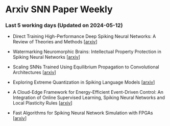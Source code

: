 # Arxiv SNN Paper Weekly


 ### **Last 5 working days (Updated on 2024-05-12)** 


- Direct Training High-Performance Deep Spiking Neural Networks: A Review of Theories and Methods [[arxiv](https://arxiv.org/abs/2405.04289)]

- Watermarking Neuromorphic Brains: Intellectual Property Protection in Spiking Neural Networks [[arxiv](https://arxiv.org/abs/2405.04049)]

- Scaling SNNs Trained Using Equilibrium Propagation to Convolutional Architectures [[arxiv](https://arxiv.org/abs/2405.02546)]

- Exploring Extreme Quantization in Spiking Language Models [[arxiv](https://arxiv.org/abs/2405.02543)]

- A Cloud-Edge Framework for Energy-Efficient Event-Driven Control: An Integration of Online Supervised Learning, Spiking Neural Networks and Local Plasticity Rules [[arxiv](https://arxiv.org/abs/2405.02316)]

- Fast Algorithms for Spiking Neural Network Simulation with FPGAs [[arxiv](https://arxiv.org/abs/2405.02019)]

